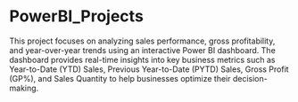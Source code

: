 # PowerBI_Projects
This project focuses on analyzing sales performance, gross profitability, and year-over-year trends using an interactive Power BI dashboard. The dashboard provides real-time insights into key business metrics such as Year-to-Date (YTD) Sales, Previous Year-to-Date (PYTD) Sales, Gross Profit (GP%), and Sales Quantity to help businesses optimize their decision-making.
